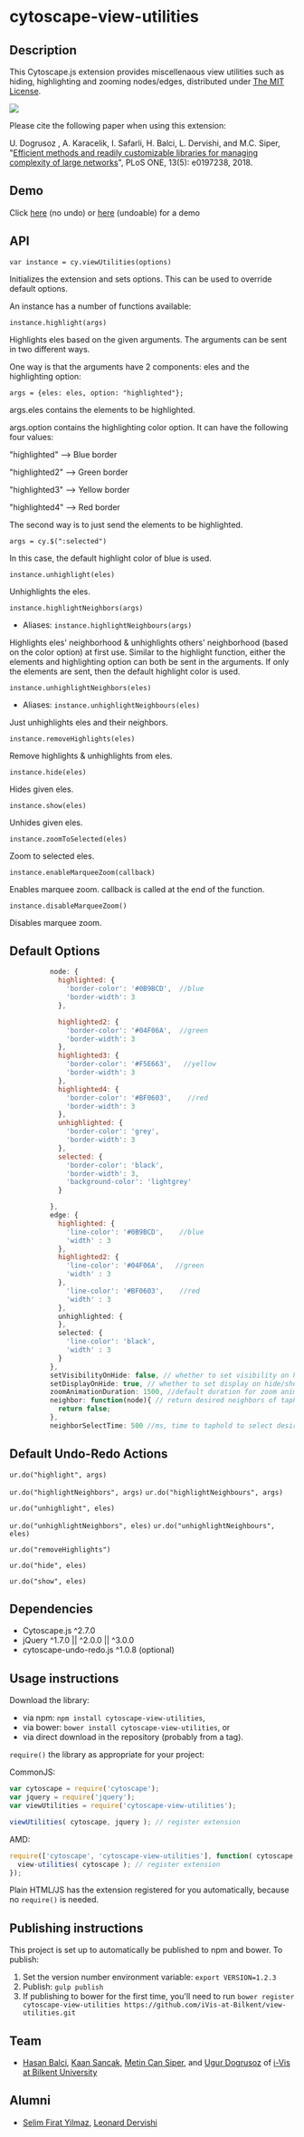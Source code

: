 cytoscape-view-utilities
================================================================================

## Description

This Cytoscape.js extension provides miscellenaous view utilities such as hiding, highlighting and zooming nodes/edges, distributed under [The MIT License](https://opensource.org/licenses/MIT).

![](https://github.com/iVis-at-Bilkent/cytoscape.js-view-utilities/blob/master/view-utilities-extension-demo.gif)

Please cite the following paper when using this extension:

U. Dogrusoz , A. Karacelik, I. Safarli, H. Balci, L. Dervishi, and M.C. Siper, "[Efficient methods and readily customizable libraries for managing complexity of large networks](https://doi.org/10.1371/journal.pone.0197238)", PLoS ONE, 13(5): e0197238, 2018.

## Demo

Click [here](https://raw.githack.com/iVis-at-Bilkent/cytoscape.js-view-utilities/unstable/demo.html) (no undo) or [here](https://raw.githack.com/iVis-at-Bilkent/cytoscape.js-view-utilities/unstable/demo-undoable.html) (undoable) for a demo

## API

`var instance = cy.viewUtilities(options)`

Initializes the extension and sets options. This can be used to override default options.

An instance has a number of functions available:

`instance.highlight(args)`

Highlights eles based on the given arguments. The arguments can be sent in two different ways.

One way is that the arguments have 2 components: eles and the highlighting option:

`args = {eles: eles, option: "highlighted"};`

args.eles contains the elements to be highlighted.

args.option contains the highlighting color option. It can have the following four values:

"highlighted" --> Blue border

"highlighted2" --> Green border

"highlighted3" --> Yellow border

"highlighted4" --> Red border

The second way is to just send the elements to be highlighted.

`args = cy.$(":selected")`

In this case, the default highlight color of blue is used.

`instance.unhighlight(eles)`

Unhighlights the eles.

`instance.highlightNeighbors(args)`
* Aliases: `instance.highlightNeighbours(args)`

Highlights eles' neighborhood & unhighlights others' neighborhood (based on the color option) at first use. Similar to the highlight function, either the elements and highlighting option can both be sent in the arguments. If only the elements are sent, then the default highlight color is used.

`instance.unhighlightNeighbors(eles)`
* Aliases: `instance.unhighlightNeighbours(eles)`

Just unhighlights eles and their neighbors.

`instance.removeHighlights(eles)`

Remove highlights & unhighlights from eles.

`instance.hide(eles)`

Hides given eles.

`instance.show(eles)`

Unhides given eles.

`instance.zoomToSelected(eles)`

Zoom to selected eles.

`instance.enableMarqueeZoom(callback)`

Enables marquee zoom. callback is called at the end of the function.

`instance.disableMarqueeZoom()`

Disables marquee zoom.

## Default Options
```javascript
          node: {
            highlighted: {
              'border-color': '#0B9BCD',  //blue
              'border-width': 3
            },

            highlighted2: {
              'border-color': '#04F06A',  //green
              'border-width': 3
            },
            highlighted3: {
              'border-color': '#F5E663',   //yellow
              'border-width': 3
            },
            highlighted4: {
              'border-color': '#BF0603',    //red
              'border-width': 3
            },
            unhighlighted: {
              'border-color': 'grey',
              'border-width': 3
            },
            selected: {
              'border-color': 'black',
              'border-width': 3,
              'background-color': 'lightgrey'
            }

          },
          edge: {
            highlighted: {
              'line-color': '#0B9BCD',    //blue
              'width' : 3
            },
            highlighted2: {
              'line-color': '#04F06A',   //green
              'width' : 3
            },
              'line-color': '#BF0603',    //red
              'width' : 3
            },
            unhighlighted: {
            },
            selected: {
              'line-color': 'black',
              'width' : 3
            }
          },
          setVisibilityOnHide: false, // whether to set visibility on hide/show
          setDisplayOnHide: true, // whether to set display on hide/show
          zoomAnimationDuration: 1500, //default duration for zoom animation speed
          neighbor: function(node){ // return desired neighbors of tapheld node
            return false;
          },
          neighborSelectTime: 500 //ms, time to taphold to select desired neighbors

```


## Default Undo-Redo Actions


`ur.do("highlight", args)`

`ur.do("highlightNeighbors", args)`
`ur.do("highlightNeighbours", args)`

`ur.do("unhighlight", eles)`

`ur.do("unhighlightNeighbors", eles)`
`ur.do("unhighlightNeighbours", eles)`

`ur.do("removeHighlights")`

`ur.do("hide", eles)`

`ur.do("show", eles)`

## Dependencies

 * Cytoscape.js ^2.7.0
 * jQuery ^1.7.0 || ^2.0.0 || ^3.0.0
 * cytoscape-undo-redo.js ^1.0.8 (optional)


## Usage instructions

Download the library:
 * via npm: `npm install cytoscape-view-utilities`,
 * via bower: `bower install cytoscape-view-utilities`, or
 * via direct download in the repository (probably from a tag).

`require()` the library as appropriate for your project:

CommonJS:
```js
var cytoscape = require('cytoscape');
var jquery = require('jquery');
var viewUtilities = require('cytoscape-view-utilities');

viewUtilities( cytoscape, jquery ); // register extension
```

AMD:
```js
require(['cytoscape', 'cytoscape-view-utilities'], function( cytoscape, view-utilities ){
  view-utilities( cytoscape ); // register extension
});
```

Plain HTML/JS has the extension registered for you automatically, because no `require()` is needed.


## Publishing instructions

This project is set up to automatically be published to npm and bower.  To publish:

1. Set the version number environment variable: `export VERSION=1.2.3`
1. Publish: `gulp publish`
1. If publishing to bower for the first time, you'll need to run `bower register cytoscape-view-utilities https://github.com/iVis-at-Bilkent/view-utilities.git`

## Team
  * [Hasan Balci](https://github.com/hasanbalci), [Kaan Sancak](https://github.com/kaansancak), [Metin Can Siper](https://github.com/metincansiper), and [Ugur Dogrusoz](https://github.com/ugurdogrusoz) of [i-Vis at Bilkent University](http://www.cs.bilkent.edu.tr/~ivis)

## Alumni

  * [Selim Firat Yilmaz](https://github.com/mrsfy), [Leonard Dervishi](https://github.com/leonarddrv)
